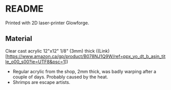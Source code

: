 # README

Printed with 2D laser-printer Glowforge.

## Material

Clear cast acrylic 12"x12" 1/8" (3mm) thick ((Link)[https://www.amazon.ca/gp/product/B078NJ1Q9W/ref=ppx_yo_dt_b_asin_title_o00_s00?ie=UTF8&psc=1])

* Regular acrylic from the shop, 2mm thick, was badly warping after a couple of days. Probably caused by the heat.
* Shrimps are escape artists.
